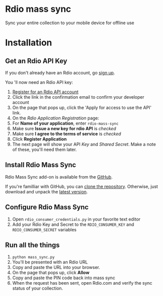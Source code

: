 # Rdio mass sync
Sync your entire collection to your mobile device for offline use

# Installation

## Get an Rdio API Key
If you don't already have an Rdio account, go [sign up](http://www.rdio.com/signup/).

You 'll now need an Rdio API key:

1. [Register for an Rdio API account](http://developer.rdio.com/member/register)
1. Click the link in the confirmation email to confirm your developer account
1. On the page that pops up, click the 'Apply for access to use the API' link. 
1. On the *Rdio Application Registration* page:
 1. For **Name of your application**, enter `rdio-mass-sync`
 1. Make sure **Issue a new key for rdio API** is *checked*
 1. Make sure **I agree to the terms of service** is *checked*
 1. Click **Register Application**
1. The next page will show your API *Key* and *Shared Secret*. Make a note of these, you'll need them later.

## Install Rdio Mass Sync
Rdio Mass Sync add-on is available from the [GitHub](https://github.com/johnzimmerman/rdio-mass-sync).

If you're familliar with GitHub, you can [clone the repository](https://github.com/johnzimmerman/rdio-mass-sync). Otherwise, just download and unpack the [latest version](https://github.com/johnzimmerman/rdio-mass-sync/zipball/master).

## Configure Rdio Mass Sync
1. Open `rdio_consumer_credentials.py` in your favorite text editor
1. Add your Rdio Key and Secret to the `RDIO_CONSUMER_KEY` and `RDIO_CONSUMER_SECRET` variables

## Run all the things
1. `python mass_sync.py`
1. You'll be presented with an Rdio URL
1. Copy and paste the URL into your browser.
1. On the page that pops up, click **Allow**
1. Copy and paste the PIN code back into mass sync
1. When the request has been sent, open Rdio.com and verify the sync status of your collection.
